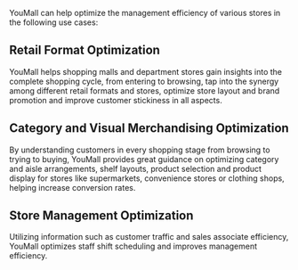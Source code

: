 YouMall can help optimize the management efficiency of various stores in the following use cases:
## Retail Format Optimization
YouMall helps shopping malls and department stores gain insights into the complete shopping cycle, from entering to browsing, tap into the synergy among different retail formats and stores, optimize store layout and brand promotion and improve customer stickiness in all aspects.
## Category and Visual Merchandising Optimization
By understanding customers in every shopping stage from browsing to trying to buying, YouMall provides great guidance on optimizing category and aisle arrangements, shelf layouts, product selection and product display for stores like supermarkets, convenience stores or clothing shops, helping increase conversion rates.
## Store Management Optimization
Utilizing information such as customer traffic and sales associate efficiency, YouMall optimizes staff shift scheduling and improves management efficiency.
